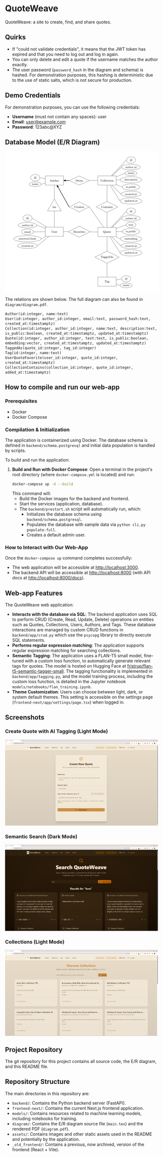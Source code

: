 # QuoteWeave

QuoteWeave: a site to create, find, and share quotes.

## Quirks

- If "could not validate credentials", it means that the JWT token has expired and that you need to log out and log in again.
- You can only delete and edit a quote if the username matches the author exactly.
- The user password (`password_hash` in the diagram and schema) is hashed. For demonstration purposes, this hashing is deterministic due to the use of static salts, which is not secure for production.

## Demo Credentials

For demonstration purposes, you can use the following credentials:
- **Username** (must not contain any spaces): user
- **Email**: user@example.com
- **Password**: 123abc@XYZ

## Database Model (E/R Diagram)

![Entity/Relationship Diagram for QuoteWeave](diagram/diagram_v1.png)

The relations are shown below. The full diagram can also be found in `diagram/diagram.pdf`.

```
Author(id:integer, name:text)
User(id:integer, author_id:integer, email:text, password_hash:text, created_at:timestamptz)
Collection(id:integer, author_id:integer, name:text, description:text, is_public:boolean, created_at:timestamptz, updated_at:timestamptz)
Quote(id:integer, author_id:integer, text:text, is_public:boolean, embedding:vector, created_at:timestamptz, updated_at:timestamptz)
TaggedAs(quote_id:integer, tag_id:integer)
Tag(id:integer, name:text)
UserQuoteFavorite(user_id:integer, quote_id:integer, created_at:timestamptz)
CollectionContains(collection_id:integer, quote_id:integer, added_at:timestamptz)
```

## How to compile and run our web-app

### Prerequisites
- Docker
- Docker Compose

### Compilation & Initialization
The application is containerized using Docker. The database schema is defined in `backend/schema.postgresql` and initial data population is handled by scripts.

To build and run the application:

1.  **Build and Run with Docker Compose**:
    Open a terminal in the project's root directory (where `docker-compose.yml` is located) and run:
    ```bash
    docker-compose up -d --build
    ```
    This command will:
    *   Build the Docker images for the backend and frontend.
    *   Start the services (application, database).
    *   The `backend/prestart.sh` script will automatically run, which:
        *   Initializes the database schema using `backend/schema.postgresql`.
        *   Populates the database with sample data via `python cli.py populate-full`.
        *   Creates a default admin user.

### How to Interact with Our Web-App
Once the `docker-compose up` command completes successfully:
- The web application will be accessible at [http://localhost:3000](http://localhost:3000).
- The backend API will be accessible at [http://localhost:8000](http://localhost:8000) (with API docs at [http://localhost:8000/docs](http://localhost:8000/docs)).

## Web-app Features

The QuoteWeave web application:

-   **Interacts with the database via SQL**: The backend application uses SQL to perform CRUD (Create, Read, Update, Delete) operations on entities such as Quotes, Collections, Users, Authors, and Tags. These database interactions are managed by custom CRUD functions in `backend/app/crud.py` which use the `psycopg` library to directly execute SQL statements.
-   **Performs regular expression matching**: The application supports regular expression matching for searching collections.
-   **Semantic Tagging**: The application uses a FLAN-T5 small model, fine-tuned with a custom loss function, to automatically generate relevant tags for quotes. The model is hosted on Hugging Face at [fristrup/flan-t5-semantic-tagger-small](https://huggingface.co/fristrup/flan-t5-semantic-tagger-small). The tagging functionality is implemented in `backend/app/tagging.py`, and the model training process, including the custom loss function, is detailed in the Jupyter notebook `models/notebooks/flan_training.ipynb`.
-   **Theme Customization**: Users can choose between light, dark, or system default themes. This setting is accessible on the settings page (`frontend-next/app/settings/page.tsx`) when logged in.

## Screenshots

### Create Quote with AI Tagging (Light Mode)
![Create Quote with AI Tagging](assets/light-mode-create-quote-with-ai-tagging.png)

### Semantic Search (Dark Mode)
![Semantic Search](assets/dark-mode-semantic-search.png)

### Collections (Light Mode)
![Collections](assets/light-mode-collections.png)

## Project Repository
The git repository for this project contains all source code, the E/R diagram, and this README file.

## Repository Structure

The main directories in this repository are:

- `backend/`: Contains the Python backend server (FastAPI).
- `frontend-next/`: Contains the current Next.js frontend application.
- `models/`: Contains resources related to machine learning models, including notebooks for training.
- `diagram/`: Contains the E/R diagram source file (`main.tex`) and the rendered PDF (`diagram.pdf`).
- `assets/`: Contains images and other static assets used in the README and potentially by the application.
- `_old_frontend/`: Contains a previous, now archived, version of the frontend (React + Vite).